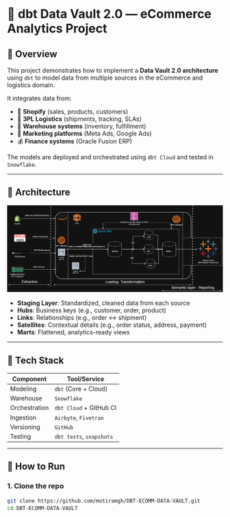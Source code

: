 # 🧱 dbt Data Vault 2.0 — eCommerce Analytics Project

## 🧭 Overview

This project demonstrates how to implement a **Data Vault 2.0 architecture** using `dbt` to model data from multiple sources in the eCommerce and logistics domain.

It integrates data from:
- 🛒 **Shopify** (sales, products, customers)
- 🚚 **3PL Logistics** (shipments, tracking, SLAs)
- 🏢 **Warehouse systems** (inventory, fulfillment)
- 📢 **Marketing platforms** (Meta Ads, Google Ads)
- 💰 **Finance systems** (Oracle Fusion ERP)

The models are deployed and orchestrated using `dbt Cloud` and tested in `Snowflake`.

---

## 🧱 Architecture
![Architecture Diagram](docs/Ecomm_Datavault.png)
- **Staging Layer**: Standardized, cleaned data from each source
- **Hubs**: Business keys (e.g., customer, order, product)
- **Links**: Relationships (e.g., order ↔ shipment)
- **Satellites**: Contextual details (e.g., order status, address, payment)
- **Marts**: Flattened, analytics-ready views

---

## 🧰 Tech Stack

| Component     | Tool/Service             |
|---------------|--------------------------|
| Modeling      | `dbt` (Core + Cloud)     |
| Warehouse     | `Snowflake`              |
| Orchestration | `dbt Cloud` + GitHub CI  |
| Ingestion     | `Airbyte`, `Fivetran`    |
| Versioning    | `GitHub`                 |
| Testing       | `dbt tests`, `snapshots` |

---

## 🚀 How to Run

### 1. Clone the repo
```bash
git clone https://github.com/motiramgh/DBT-ECOMM-DATA-VAULT.git
cd DBT-ECOMM-DATA-VAULT

